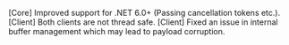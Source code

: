 [Core] Improved support for .NET 6.0+ (Passing cancellation tokens etc.).
[Client] Both clients are not thread safe.
[Client] Fixed an issue in internal buffer management which may lead to payload corruption.